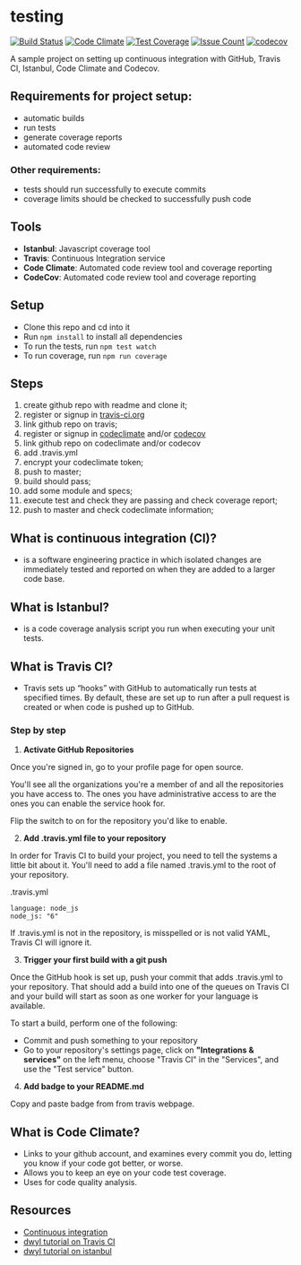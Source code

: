 # testing

[![Build Status](https://travis-ci.org/skibinska/testing.svg?branch=master)](https://travis-ci.org/skibinska/testing)
[![Code Climate](https://codeclimate.com/github/skibinska/testing/badges/gpa.svg)](https://codeclimate.com/github/skibinska/testing)
[![Test Coverage](https://codeclimate.com/github/skibinska/testing/badges/coverage.svg)](https://codeclimate.com/github/skibinska/testing/coverage)
[![Issue Count](https://codeclimate.com/github/skibinska/testing/badges/issue_count.svg)](https://codeclimate.com/github/skibinska/testing)
[![codecov](https://codecov.io/gh/skibinska/testing/branch/master/graph/badge.svg)](https://codecov.io/gh/skibinska/testing)


A sample project on setting up continuous integration with GitHub, Travis CI, Istanbul, Code Climate and Codecov.
## Requirements for project setup:

* automatic builds
* run tests
* generate coverage reports
* automated code review

### Other requirements:

* tests should run successfully to execute commits
* coverage limits should be checked to successfully push code

## Tools

* **Istanbul**: Javascript coverage tool
* **Travis**: Continuous Integration service
* **Code Climate**: Automated code review tool and coverage reporting
* **CodeCov**: Automated code review tool and coverage reporting

## Setup

* Clone this repo and cd into it
* Run ```npm install``` to install all dependencies
* To run the tests, run ```npm test watch```
* To run coverage, run ```npm run coverage```

## Steps
1. create github repo with readme and clone it;
2. register or signup in [travis-ci.org](https://travis-ci.org/)
3. link github repo on travis;
4. register or signup in [codeclimate](https://codeclimate.com) and/or [codecov](https://codecov.io)
5. link github repo on codeclimate and/or codecov
6. add .travis.yml
7. encrypt your codeclimate token;
8. push to master;
9. build should pass;
10. add some module and specs;
11. execute test and check they are passing and check coverage report;
12. push to master and check codeclimate information;

## What is continuous integration (CI)?

* is a software engineering practice in which isolated changes are immediately tested and reported on when they are added to a larger code base.

## What is Istanbul?

* is a code coverage analysis script you run when executing your unit tests.

## What is Travis CI?

* Travis sets up “hooks” with GitHub to automatically run tests at specified times.
  By default, these are set up to run after a pull request is created or when code is pushed up to GitHub.

### Step by step

1. **Activate GitHub Repositories**

  Once you're signed in, go to your profile page for open source.

  You'll see all the organizations you're a member of and all the repositories you have access to. The ones you have administrative access to are the ones you can enable the service hook for.

  Flip the switch to on for the repository you'd like to enable.

2. **Add .travis.yml file to your repository**

  In order for Travis CI to build your project, you need to tell the systems a little bit about it. You'll need to add a file named .travis.yml to the root of your repository.

  .travis.yml
  ```
  language: node_js
  node_js: "6"
  ```

  If .travis.yml is not in the repository, is misspelled or is not valid YAML, Travis CI will ignore it.

3. **Trigger your first build with a git push**

  Once the GitHub hook is set up, push your commit that adds .travis.yml to your repository. That should add a build into one of the queues on Travis CI and your build will start as soon as one worker for your language is available.

  To start a build, perform one of the following:

* Commit and push something to your repository
* Go to your repository's settings page, click on **"Integrations & services"** on the left menu, choose "Travis CI" in the "Services", and use the "Test service" button.

4. **Add badge to your README.md**

  Copy and paste badge from from travis webpage.

## What is Code Climate?

* Links to your github account, and examines every commit you do, letting you know if your code got better, or worse.
* Allows you to keep an eye on your code test coverage.
* Uses for code quality analysis.

## Resources
* [Continuous integration](https://www.thoughtworks.com/continuous-integration)
* [dwyl tutorial on Travis CI](https://github.com/dwyl/learn-travis)
* [dwyl tutorial on istanbul](https://github.com/dwyl/learn-istanbul)

